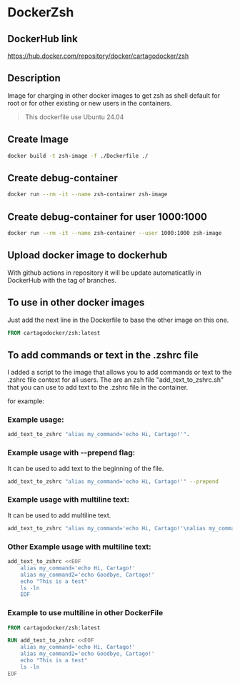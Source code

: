 # DockerZsh

## DockerHub link

https://hub.docker.com/repository/docker/cartagodocker/zsh

## Description

Image for charging in other docker images to get zsh as shell default for root or for other existing or new users in the containers.

> This dockerfile use Ubuntu 24.04

## Create Image

````bash
docker build -t zsh-image -f ./Dockerfile ./
````

## Create debug-container

````bash
docker run --rm -it --name zsh-container zsh-image
````

## Create debug-container for user 1000:1000

````bash
docker run --rm -it --name zsh-container --user 1000:1000 zsh-image
````

## Upload docker image to dockerhub

With github actions in repository it will be update automaticatlly in DockerHub with the tag of branches.

## To use in other docker images

Just add the next line in the Dockerfile to base the other image on this one.

````Dockerfile 
FROM cartagodocker/zsh:latest
````

## To add commands or text in the .zshrc file

I added a script to the image that allows you to add commands or text to the .zshrc file context for all users.
The are an zsh file "add_text_to_zshrc.sh" that you can use to add text to the .zshrc file in the container.

for example:

### Example usage:

````bash
add_text_to_zshrc "alias my_command='echo Hi, Cartago!'".
````

### Example usage with --prepend flag:

It can be used to add text to the beginning of the file.

````bash
add_text_to_zshrc "alias my_command='echo Hi, Cartago!'" --prepend
````

### Example usage with multiline text:

It can be used to add multiline text.

````bash
add_text_to_zshrc "alias my_command='echo Hi, Cartago!'\nalias my_command2='echo Hi, Cartago!'" --prepend
````

### Other Example usage with multiline text:

````bash
add_text_to_zshrc <<EOF
    alias my_command='echo Hi, Cartago!'
    alias my_command2='echo Goodbye, Cartago!'
    echo "This is a test"
    ls -ln
    EOF
`````

### Example to use multiline in other DockerFile

````Dockerfile
FROM cartagodocker/zsh:latest

RUN add_text_to_zshrc <<EOF
    alias my_command='echo Hi, Cartago!'
    alias my_command2='echo Goodbye, Cartago!'
    echo "This is a test"
    ls -ln
EOF
````
